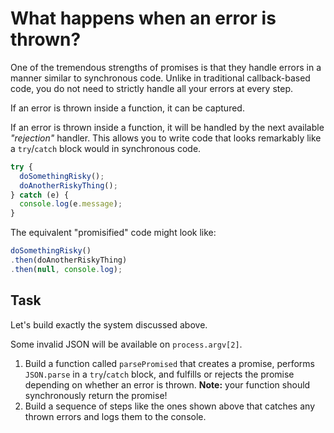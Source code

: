 # What happens when an error is thrown?

One of the tremendous strengths of promises is that they handle errors in a
manner similar to synchronous code.  Unlike in traditional callback-based code,
you do not need to strictly handle all your errors at every step.

If an error is thrown inside a function, it can be captured.

If an error is thrown inside a function, it will be handled by the next
available *"rejection"* handler.  This allows you to write code that looks
remarkably like a `try`/`catch` block would in synchronous code.

```js
try {
  doSomethingRisky();
  doAnotherRiskyThing();
} catch (e) {
  console.log(e.message);
}
```

The equivalent "promisified" code might look like:

```js
doSomethingRisky()
.then(doAnotherRiskyThing)
.then(null, console.log);
```

## Task

Let's build exactly the system discussed above.

Some invalid JSON will be available on `process.argv[2]`.

1. Build a function called `parsePromised` that creates a promise,
   performs `JSON.parse` in a `try`/`catch` block, and fulfills or rejects
   the promise depending on whether an error is thrown.
   **Note:** your function should synchronously return the promise!
2. Build a sequence of steps like the ones shown above that catches
   any thrown errors and logs them to the console.
